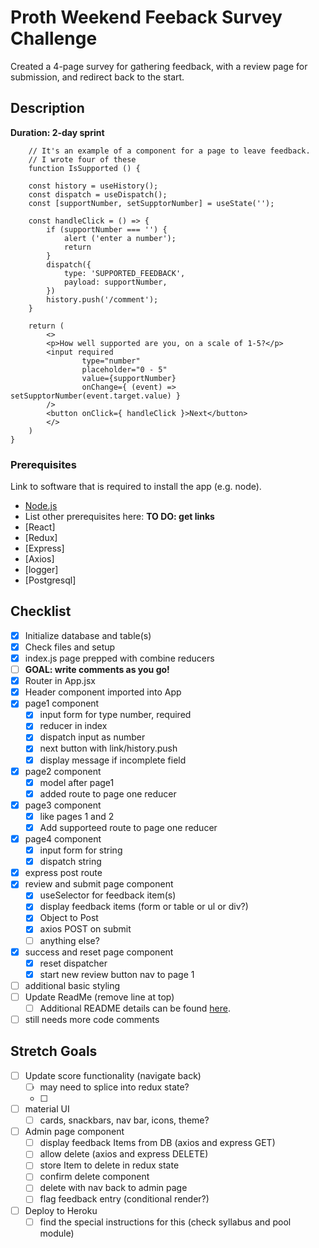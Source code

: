 # Proth Weekend Feeback Survey Challenge

Created a 4-page survey for gathering feedback, with a review page for submission, and redirect back to the start.

## Description

__Duration: 2-day sprint__

``` // Check out this code 
    // It's an example of a component for a page to leave feedback.
    // I wrote four of these
    function IsSupported () {

    const history = useHistory();
    const dispatch = useDispatch();
    const [supportNumber, setSupptorNumber] = useState('');

    const handleClick = () => {
        if (supportNumber === '') {
            alert ('enter a number');
            return
        }
        dispatch({
            type: 'SUPPORTED_FEEDBACK',
            payload: supportNumber,
        })
        history.push('/comment');
    }

    return (
        <>
        <p>How well supported are you, on a scale of 1-5?</p>
        <input required 
                type="number"
                placeholder="0 - 5"
                value={supportNumber}
                onChange={ (event) => setSupptorNumber(event.target.value) }
        />
        <button onClick={ handleClick }>Next</button>
        </>
    )
}
```

### Prerequisites

Link to software that is required to install the app (e.g. node).

- [Node.js](https://nodejs.org/en/)
- List other prerequisites here: __TO DO: get links__
- [React]
- [Redux]
- [Express]
- [Axios]
- [logger]
- [Postgresql]

## Checklist

- [x] Initialize database and table(s)
- [x] Check files and setup
- [x] index.js page prepped with combine reducers
- [ ] **GOAL: write comments as you go!**
- [x] Router in App.jsx
- [x] Header component imported into App
- [x] page1 component
    - [x] input form for type number, required
    - [x] reducer in index
    - [x] dispatch input as number
    - [x] next button with link/history.push
    - [x] display message if incomplete field
- [x] page2 component
    - [x] model after page1
    - [x] added route to page one reducer
- [x] page3 component
    - [x] like pages 1 and 2
    - [x] Add supporteed route to page one reducer
- [x] page4 component
    - [x] input form for string
    - [x] dispatch string
- [x] express post route
- [x] review and submit page component
    - [x] useSelector for feedback item(s)
    - [x] display feedback items (form or table or ul or div?)
    - [x] Object to Post
    - [x] axios POST on submit
    - [ ] anything else?
- [x] success and reset page component
    - [x] reset dispatcher
    - [x] start new review button nav to page 1
- [ ] additional basic styling
- [ ] Update ReadMe (remove line at top)
    - [ ] Additional README details can be found [here](https://github.com/PrimeAcademy/readme-template/blob/master/README.md).
- [ ] still needs more code comments

## Stretch Goals 

- [ ] Update score functionality (navigate back)
    - [ ] may need to splice into redux state?
    - [ ] 
- [ ] material UI
    - [ ] cards, snackbars, nav bar, icons, theme?
- [ ] Admin page component
    - [ ] display feedback Items from DB (axios and express GET)
    - [ ] allow delete (axios and express DELETE)
    - [ ] store Item to delete in redux state
    - [ ] confirm delete component 
    - [ ] delete with nav back to admin page
    - [ ] flag feedback entry (conditional render?)
- [ ] Deploy to Heroku
    - [ ] find the special instructions for this (check syllabus and pool module)

